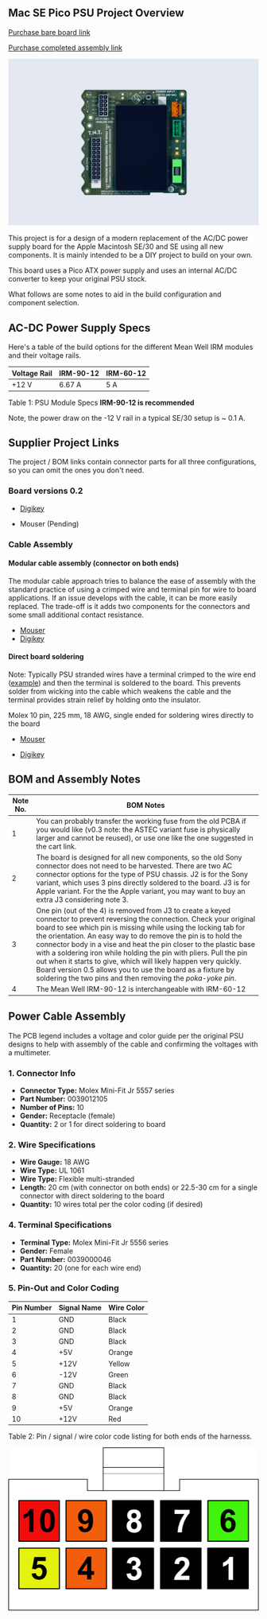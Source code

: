 ## Mac SE Pico PSU Project Overview

[Purchase bare board link](https://www.tindie.com/products/ttdesign/diy-macintosh-se30-se-pico-power-supply-board/)

[Purchase completed assembly link](https://www.tindie.com/products/ttdesign/macintosh-mac-se30-se-pico-atx-power-supply/)

![](/images/PSU_SE_Pico_3D_Rendering.jpg)

This project is for a design of a modern replacement of the AC/DC power supply board for the Apple Macintosh SE/30 and SE using all new components. It is mainly intended to be a DIY project to build on your own.

This board uses a Pico ATX power supply and uses an internal AC/DC converter to keep your original PSU stock.

What follows are some notes to aid in the build configuration and component selection. 

## AC-DC Power Supply Specs

Here's a table of the build options for the different Mean Well IRM modules and their voltage rails.

| Voltage Rail |IRM-90-12 | IRM-60-12 |
| ----- | ------------- | ------- |
| +12 V |  6.67 A    | 5 A |
Table 1: PSU Module Specs **IRM-90-12 is recommended**

Note, the power draw on the -12 V rail in a typical SE/30 setup is ~ 0.1 A.

## Supplier Project Links

The project / BOM links contain connector parts for all three configurations, so you can omit the ones you don't need.

### Board versions 0.2

- [Digikey](https://www.digikey.com/en/mylists/list/SZG5HO0RRM)

- Mouser (Pending)

### Cable Assembly

#### Modular cable assembly (connector on both ends)

The modular cable approach tries to balance the ease of assembly with the standard practice of using a crimped wire and terminal pin for wire to board applications. If an issue develops with the cable, it can be more easily replaced. The trade-off is it adds two components for the connectors and some small additional contact resistance.

- [Mouser]()
- [Digikey]()

#### Direct board soldering

Note: Typically PSU stranded wires have a terminal crimped to the wire end ([example](https://www.digikey.com/en/products/detail/te-connectivity-amp-connectors/170338-1/1861092)) and then the terminal is soldered to the board. This prevents solder from wicking into the cable which weakens the cable and the terminal provides strain relief by holding onto the insulator.

Molex 10 pin, 225 mm, 18 AWG, single ended for soldering wires directly to the board

- [Mouser](https://www.mouser.com/ProjectManager/ProjectDetail.aspx?AccessID=94fdc6ba0d)

- [Digikey](https://www.digikey.com/en/mylists/list/Y2ULEIMUVL)

## BOM and Assembly Notes

| Note No. | BOM Notes                                                    |
| -------- | ------------------------------------------------------------ |
| 1        | You can probably transfer the working fuse from the old PCBA if you would like (v0.3 note: the ASTEC variant fuse is physically larger and cannot be reused), or use one like the one suggested in the cart link. |
| 2        | The board is designed for all new components, so the old Sony connector does not need to be harvested. There are two AC connector options for the type of PSU chassis. J2 is for the Sony variant, which uses 3 pins directly soldered to the board. J3 is for Apple variant. For the the Apple variant, you may want to buy an extra J3 considering note 3. |
| 3        | One pin (out of the 4) is removed from J3 to create a keyed connector to prevent reversing the connection. Check your original board to see which pin is missing while using the locking tab for the orientation. An easy way to do remove the pin is to hold the connector body in a vise and heat the pin closer to the plastic base with a soldering iron while holding the pin with pliers. Pull the pin out when it starts to give, which will likely happen very quickly. Board version 0.5 allows you to use the board as a fixture by soldering the two pins and then removing the *poka-yoke pin*. |
| 4        | The Mean Well IRM-90-12 is interchangeable with IRM-60-12 |

## Power Cable Assembly

The PCB legend includes a voltage and color guide per the original PSU designs to help with assembly of the cable and confirming the voltages with a multimeter.

### 1. Connector Info

- **Connector Type:** Molex Mini-Fit Jr 5557 series
- **Part Number:** 0039012105
- **Number of Pins:** 10
- **Gender:** Receptacle (female)
- **Quantity:** 2 or 1 for direct soldering to board

### 2. Wire Specifications

- **Wire Gauge:** 18 AWG
- **Wire Type:** UL 1061
- **Wire Type:** Flexible multi-stranded
- **Length:** 20 cm (with connector on both ends) or 22.5-30 cm for a single connector with direct soldering to the board
- **Quantity:** 10 wires total per the color coding (if desired)

### 4. Terminal Specifications

- **Terminal Type:** Molex Mini-Fit Jr 5556 series
- **Gender:** Female
- **Part Number:** 0039000046
- **Quantity:** 20 (one for each wire end)

### 5. Pin-Out and Color Coding

| Pin Number | Signal Name | Wire Color |
| ---------- | ----------- | ---------- |
| 1          | GND         | Black      |
| 2          | GND         | Black      |
| 3          | GND         | Black      |
| 4          | +5V         | Orange     |
| 5          | +12V        | Yellow     |
| 6          | -12V        | Green      |
| 7          | GND         | Black      |
| 8          | GND         | Black      |
| 9          | +5V         | Orange     |
| 10         | +12V        | Red        |

Table 2: Pin / signal / wire color code listing for both ends of the harnesss.

![](/images/cable_harness_layout.png)
